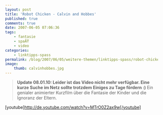 ```yaml
---
layout: post
title: 'Robot Chicken - Calvin and Hobbes'
published: true
comments: true
date: 2007-06-05 07:06:36
tags:
    - fantasie
    - spaÃŸ
    - video
categories:
    - linktipps-spass
permalink: /blog/2007/06/05/weitere-themen/linktipps-spass/robot-chicken-calvin-and-hobbes
image:
    thumb: calvinhobbes.jpg
---
```

> **Update 08.01.10: Leider ist das Video nicht mehr verfügbar. Eine kurze Suche im Netz sollte trotzdem Einiges zu Tage fördern :)** Ein genialer animierter Kurzfilm über die Fantasie der Kinder und die Ignoranz der Eltern.



[youtube]http://de.youtube.com/watch?v=MTrO0Z2ax9w[/youtube]